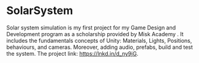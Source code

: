 # SolarSystem
Solar system simulation is my first project for my Game Design and Development program as a scholarship provided by Misk Academy . It includes the fundamentals concepts of Unity: Materials, Lights, Positions, behaviours, and cameras. Moreover, adding audio, prefabs, build and test the system. The project link: https://lnkd.in/d_ny9jG.
